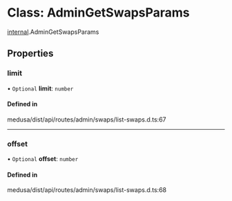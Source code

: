 # Class: AdminGetSwapsParams

[internal](../modules/internal-29.md).AdminGetSwapsParams

## Properties

### limit

• `Optional` **limit**: `number`

#### Defined in

medusa/dist/api/routes/admin/swaps/list-swaps.d.ts:67

___

### offset

• `Optional` **offset**: `number`

#### Defined in

medusa/dist/api/routes/admin/swaps/list-swaps.d.ts:68
